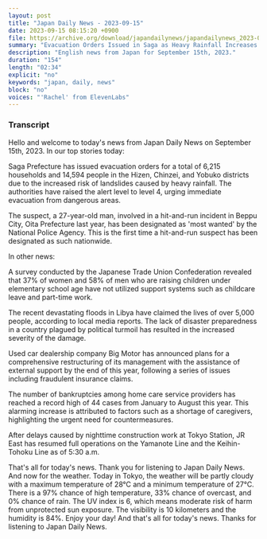```yaml
---
layout: post
title: "Japan Daily News - 2023-09-15"
date: 2023-09-15 08:15:20 +0900
file: https://archive.org/download/japandailynews/japandailynews_2023-09-15.mp3
summary: "Evacuation Orders Issued in Saga as Heavy Rainfall Increases Risk of Landslides | Hit-and-Run Suspect Designated as 'Most Wanted' in Oita, & more…"
description: "English news from Japan for September 15th, 2023."
duration: "154"
length: "02:34"
explicit: "no"
keywords: "japan, daily, news"
block: "no"
voices: "'Rachel' from ElevenLabs"
---
```


### Transcript

Hello and welcome to today's news from Japan Daily News on September 15th, 2023. In our top stories today:

Saga Prefecture has issued evacuation orders for a total of 6,215 households and 14,594 people in the Hizen, Chinzei, and Yobuko districts due to the increased risk of landslides caused by heavy rainfall. The authorities have raised the alert level to level 4, urging immediate evacuation from dangerous areas.

The suspect, a 27-year-old man, involved in a hit-and-run incident in Beppu City, Oita Prefecture last year, has been designated as 'most wanted' by the National Police Agency. This is the first time a hit-and-run suspect has been designated as such nationwide.

In other news:

A survey conducted by the Japanese Trade Union Confederation revealed that 37% of women and 58% of men who are raising children under elementary school age have not utilized support systems such as childcare leave and part-time work.

The recent devastating floods in Libya have claimed the lives of over 5,000 people, according to local media reports. The lack of disaster preparedness in a country plagued by political turmoil has resulted in the increased severity of the damage.

Used car dealership company Big Motor has announced plans for a comprehensive restructuring of its management with the assistance of external support by the end of this year, following a series of issues including fraudulent insurance claims.

The number of bankruptcies among home care service providers has reached a record high of 44 cases from January to August this year. This alarming increase is attributed to factors such as a shortage of caregivers, highlighting the urgent need for countermeasures.

After delays caused by nighttime construction work at Tokyo Station, JR East has resumed full operations on the Yamanote Line and the Keihin-Tohoku Line as of 5:30 a.m.

That's all for today's news. Thank you for listening to Japan Daily News. And now for the weather. Today in Tokyo, the weather will be partly cloudy with a maximum temperature of 28°C and a minimum temperature of 27°C. There is a 97% chance of high temperature, 33% chance of overcast, and 0% chance of rain. The UV index is 6, which means moderate risk of harm from unprotected sun exposure. The visibility is 10 kilometers and the humidity is 84%. Enjoy your day!  And that's all for today's news. Thanks for listening to Japan Daily News.

